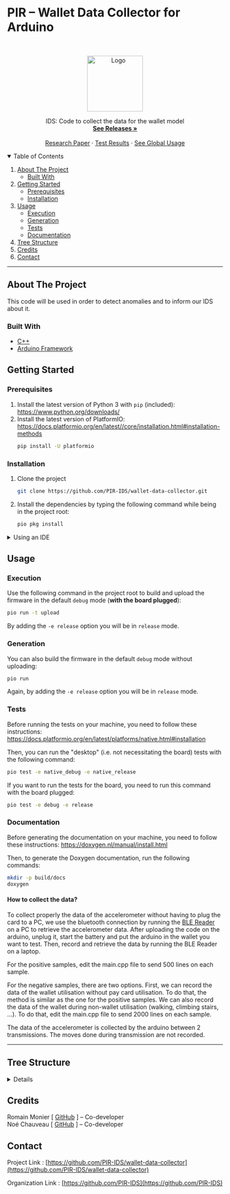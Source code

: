 # PIR – Wallet Data Collector for Arduino

<!-- PROJECT LOGO -->
<br />
<p align="center">
  <a href="https://github.com/PIR-IDS/wallet-data-collector">
    <img src="https://avatars.githubusercontent.com/u/99486891" alt="Logo" width="130">
  </a>

  <p align="center">
    IDS: Code to collect the data for the wallet model
    <br />
    <a href="https://github.com/PIR-IDS/wallet-data-collector/releases"><strong>See Releases »</strong></a>
    <br />
    <br />
    <a href="https://github.com/PIR-IDS/research-paper">Research Paper</a>
    ·
    <a href="https://github.com/PIR-IDS/wallet-data-collector/actions/workflows/test.yml">Test Results</a>
    ·
    <a href="https://github.com/PIR-IDS/.github/blob/main/profile/README.md#usage">See Global Usage</a>
  </p>

<!-- TABLE OF CONTENTS -->
<details open="open">
  <summary>Table of Contents</summary>
  <ol>
    <li>
      <a href="#about-the-project">About The Project</a>
      <ul>
        <li><a href="#built-with">Built With</a></li>
      </ul>
    </li>
    <li>
      <a href="#getting-started">Getting Started</a>
      <ul>
        <li><a href="#prerequisites">Prerequisites</a></li>
        <li><a href="#installation">Installation</a></li>
      </ul>
    </li>
    <li>
      <a href="#usage">Usage</a>
      <ul>
        <li><a href="#execution">Execution</a></li>
        <li><a href="#generation">Generation</a></li>
        <li><a href="#tests">Tests</a></li>
        <li><a href="#documentation">Documentation</a></li>
      </ul>
    <li><a href="#tree-structure">Tree Structure</a></li>
    <li><a href="#credits">Credits</a></li>
    <li><a href="#contact">Contact</a></li>

  </ol>
</details>

***

<!-- ABOUT THE PROJECT -->
## About The Project

This code will be used in order to detect anomalies and to inform our IDS about it.

### Built With
* [C++](https://isocpp.org/)
* [Arduino Framework](https://docs.platformio.org/en/stable/frameworks/arduino.html)

<!-- GETTING STARTED -->
## Getting Started

### Prerequisites

1. Install the latest version of Python 3 with `pip` (included): https://www.python.org/downloads/
2. Install the latest version of PlatformIO: https://docs.platformio.org/en/latest//core/installation.html#installation-methods
    ```sh
    pip install -U platformio
    ```

### Installation

1. Clone the project
   ```sh
   git clone https://github.com/PIR-IDS/wallet-data-collector.git
   ```
2. Install the dependencies by typing the following command while being in the project root:
   ```sh
   pio pkg install
   ```

<details>
  <summary>Using an IDE</summary>
  <br />
  
  If you want to use a specific IDE with this project, you can list the compatible ones by checking the `--ide` line with:
  
  ```sh
  pio init -h
  ```

  Choose your IDE with:
  ```sh
  pio init --ide <ide>
  ```

  > :warning: **DO NOT COMMIT THE NEWLY CREATED FILES AFTER THE IDE INIT COMMAND.**
  > 
  > You can add their name/location in the `.git/info/exclude` file to exclude them from the VCS without affecting the `.gitignore` file. You will also have to add the build directories created by your IDE in order to keep your artifacts outside of the project repository.

</details>

<!-- USAGE EXAMPLES -->
## Usage

### Execution

Use the following command in the project root to build and upload the firmware in the default `debug` mode (**with the board plugged**):
  ```sh
  pio run -t upload
  ```

By adding the `-e release` option you will be in `release` mode.

### Generation

You can also build the firmware in the default `debug` mode without uploading:
  ```sh
  pio run
  ```

Again, by adding the `-e release` option you will be in `release` mode.

### Tests

Before running the tests on your machine, you need to follow these instructions: https://docs.platformio.org/en/latest/platforms/native.html#installation

Then, you can run the "desktop" (i.e. not necessitating the board) tests with the following command:
  ```sh
  pio test -e native_debug -e native_release
  ```

If you want to run the tests for the board, you need to run this command with the board plugged:
  ```sh
  pio test -e debug -e release
  ```

### Documentation

Before generating the documentation on your machine, you need to follow these instructions: https://doxygen.nl/manual/install.html

Then, to generate the Doxygen documentation, run the following commands:
  ```sh
  mkdir -p build/docs
  doxygen
  ```

#### How to collect the data?
  
To collect properly the data of the accelerometer without having to plug the card to a PC, we use the bluetooth connection by running the [BLE Reader](https://github.com/PIR-IDS/ble-reader) on a PC to retrieve the accelerometer data. After uploading the code on the arduino, unplug it, start the battery and put the arduino in the wallet you want to test. Then, record and retrieve the data by running the BLE Reader on a laptop.
  
For the positive samples, edit the main.cpp file to send 500 lines on each sample.
  
For the negative samples, there are two options. First, we can record the data of the wallet utilisation without pay card utilisation. To do that, the method is similar as the one for the positive samples. We can also record the data of the wallet during non-wallet utilisation (walking, climbing stairs, ...). To do that, edit the main.cpp file to send 2000 lines on each sample.
  
The data of the accelerometer is collected by the arduino between 2 transmissions. The moves done during transmission are not recorded.

***

<!-- TREE STRUCTURE -->
## Tree Structure
<details>

_TODO_

</details>

<!-- CREDITS -->
## Credits

Romain Monier [ [GitHub](https://github.com/rmonier) ] – Co-developer
<br>
Noé Chauveau [ [GitHub](https://github.com/Noecv) ] – Co-developer

<!-- CONTACT -->
## Contact

Project Link : [https://github.com/PIR-IDS/wallet-data-collector](https://github.com/PIR-IDS/wallet-data-collector)

Organization Link : [https://github.com/PIR-IDS](https://github.com/PIR-IDS)
